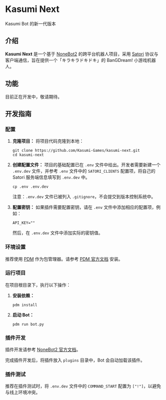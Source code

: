 # Kasumi Next
Kasumi Bot 的新一代版本

## 介绍
**Kasumi Next** 是一个基于 [NoneBot2](https://github.com/nonebot/nonebot2) 的跨平台机器人项目，采用 [Satori](https://satori.js.org/zh-CN/) 协议与客户端通信，旨在提供一个「キラキラドキドキ」的 BanGDream! 小游戏机器人。

## 功能
目前正在开发中，敬请期待。

## 开发指南

### 配置

1. **克隆项目：**
   将项目代码克隆到本地：
   ```shell
   git clone https://github.com/Kasumi-Games/kasumi-next.git
   cd kasumi-next
   ```

2. **创建配置文件：**
   项目的基础配置已在 `.env` 文件中给出。开发者需要新建一个 `.env.dev` 文件，并参考 `.env` 文件中的 `SATORI_CLIENTS` 配置项，将自己的 Satori 服务端信息填写到 `.env.dev` 中。
   ```shell
   cp .env .env.dev
   ```
   注意：`.env.dev` 文件已被列入 `.gitignore`，不会提交到版本控制系统中。

3. **配置密钥：**
   如果插件需要配置密钥，请在 `.env` 文件中添加相应的配置项，例如：
   ```env
   API_KEY=""
   ```
   然后，在 `.env.dev` 文件中添加实际的密钥值。

### 环境设置

推荐使用 [PDM](https://pdm-project.org/) 作为包管理器。请参考 [PDM 官方文档](https://pdm-project.org/en/latest/#installation) 安装。

### 运行项目

在项目根目录下，执行以下操作：

1. **安装依赖：**
   ```shell
   pdm install
   ```

2. **启动 Bot：**
   ```shell
   pdm run bot.py
   ```

### 插件开发

插件开发请参考 [NoneBot2 官方文档](https://nonebot.dev/docs/next/tutorial/matcher)。

完成插件开发后，将插件放入 `plugins` 目录中，Bot 会自动加载该插件。

### 插件测试

推荐在插件测试时，将 `.env.dev` 文件中的 `COMMAND_START` 配置为 `["!"]`，以避免与线上环境冲突。
